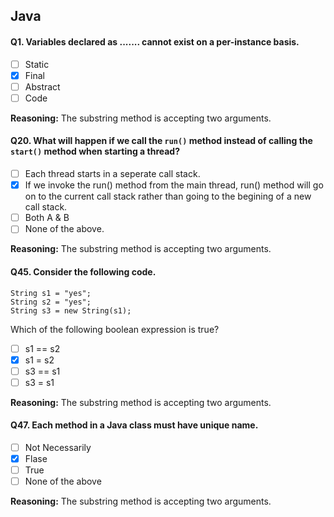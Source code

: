 ## Java

#### Q1. Variables declared as ....... cannot exist on a per-instance basis.

- [ ] Static
- [x] Final
- [ ] Abstract
- [ ] Code

**Reasoning:** The substring method is accepting two arguments.

#### Q20. What will happen if we call the `run()` method instead of calling the `start()` method when starting a thread?

- [ ] Each thread starts in a seperate call stack.
- [x] If we invoke the run() method  from the main thread, run() method will go on to the current call stack rather than going to the begining of a new call stack.
- [ ] Both A & B
- [ ] None of the above.

**Reasoning:** The substring method is accepting two arguments.

#### Q45. Consider the following code.
`String s1 = "yes";`    
`String s2 = "yes";`    
`String s3 = new String(s1);`   

Which of the following boolean expression is true?

- [ ] s1 == s2
- [x] s1 = s2
- [ ] s3 == s1
- [ ] s3 = s1

**Reasoning:** The substring method is accepting two arguments.

#### Q47. Each method in a Java class must have unique name.

- [ ] Not Necessarily
- [x] Flase
- [ ] True
- [ ] None of the above

**Reasoning:** The substring method is accepting two arguments.